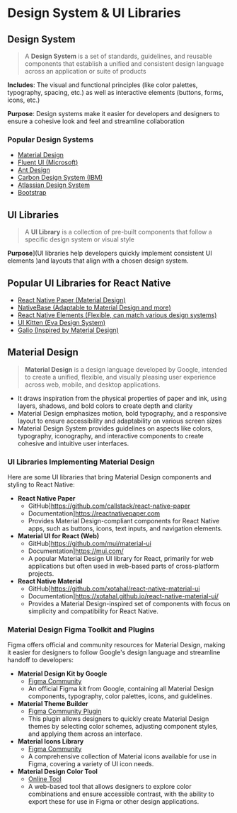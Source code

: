 # Design System & UI Libraries

## Design System

> A **Design System** is a set of standards, guidelines, and reusable components that establish a unified and consistent design language across an application or suite of products

**Includes**: The visual and functional principles (like color palettes, typography, spacing, etc.) as well as interactive elements (buttons, forms, icons, etc.)

**Purpose**: Design systems make it easier for developers and designers to ensure a cohesive look and feel and streamline collaboration

### Popular Design Systems

- [Material Design](https://material.io/design)
- [Fluent UI (Microsoft)](https://developer.microsoft.com/en-us/fluentui)
- [Ant Design](https://ant.design)
- [Carbon Design System (IBM)](https://carbondesignsystem.com)
- [Atlassian Design System](https://atlassian.design)
- [Bootstrap](https://getbootstrap.com)

## UI Libraries

> A **UI Library** is a collection of pre-built components that follow a specific design system or visual style

**Purpose**](UI libraries help developers quickly implement consistent UI elements )and layouts that align with a chosen design system.

## Popular UI Libraries for React Native

- [React Native Paper (Material Design)](https://reactnativepaper.com)
- [NativeBase (Adaptable to Material Design and more)](https://nativebase.io)
- [React Native Elements (Flexible, can match various design systems)](https://react-native-elements.github.io/react-native-elements)
- [UI Kitten (Eva Design System)](https://akveo.github.io/react-native-ui-kitten)
- [Galio (Inspired by Material Design)](https://galio.io)

## Material Design

> **Material Design** is a design language developed by Google, intended to create a unified, flexible, and visually pleasing user experience across web, mobile, and desktop applications.

- It draws inspiration from the physical properties of paper and ink, using layers, shadows, and bold colors to create depth and clarity
- Material Design emphasizes motion, bold typography, and a responsive layout to ensure accessibility and adaptability on various screen sizes
- Material Design System provides guidelines on aspects like colors, typography, iconography, and interactive components to create cohesive and intuitive user interfaces.

### UI Libraries Implementing Material Design

Here are some UI libraries that bring Material Design components and styling to React Native:

- **React Native Paper**
  - GitHub]https://github.com/callstack/react-native-paper
  - Documentation]https://reactnativepaper.com
  - Provides Material Design-compliant components for React Native apps, such as buttons, icons, text inputs, and navigation elements.
- **Material UI for React (Web)**
  - GitHub]https://github.com/mui/material-ui
  - Documentation]https://mui.com/
  - A popular Material Design UI library for React, primarily for web applications but often used in web-based parts of cross-platform projects.
- **React Native Material**
  - GitHub]https://github.com/xotahal/react-native-material-ui
  - Documentation]https://xotahal.github.io/react-native-material-ui/
  - Provides a Material Design-inspired set of components with focus on simplicity and compatibility for React Native.

### Material Design Figma Toolkit and Plugins

Figma offers official and community resources for Material Design, making it easier for designers to follow Google's design language and streamline handoff to developers:

- **Material Design Kit by Google**
  - [Figma Community](https://www.figma.com/community/file/983948324706763953)
  - An official Figma kit from Google, containing all Material Design components, typography, color palettes, icons, and guidelines.
- **Material Theme Builder**
  - [Figma Community Plugin](https://www.figma.com/community/plugin/733545564095551679)
  - This plugin allows designers to quickly create Material Design themes by selecting color schemes, adjusting component styles, and applying them across an interface.
- **Material Icons Library**
  - [Figma Community](https://www.figma.com/community/file/848063322572325176)
  - A comprehensive collection of Material icons available for use in Figma, covering a variety of UI icon needs.
- **Material Design Color Tool**
  - [Online Tool](https://material.io/resources/color)
  - A web-based tool that allows designers to explore color combinations and ensure accessible contrast, with the ability to export these for use in Figma or other design applications.
